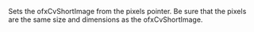 Sets the ofxCvShortImage from the pixels pointer. Be sure that the pixels are the same size and dimensions as the ofxCvShortImage.

